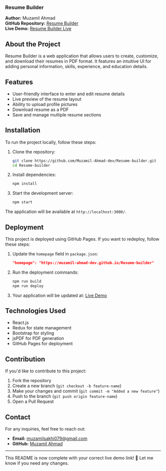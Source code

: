 

### Resume Builder  

**Author:** Muzamil Ahmad  
**GitHub Repository:** [Resume Builder](https://github.com/Muzamil-Ahmad-dev/Resume-builder)  
**Live Demo:** [Resume Builder Live](https://muzamil-ahmad-dev.github.io/Resume-builder/)  

## About the Project  

Resume Builder is a web application that allows users to create, customize, and download their resumes in PDF format. It features an intuitive UI for adding personal information, skills, experience, and education details.  

## Features  

- User-friendly interface to enter and edit resume details  
- Live preview of the resume layout  
- Ability to upload profile pictures  
- Download resume as a PDF  
- Save and manage multiple resume sections  

## Installation  

To run the project locally, follow these steps:  

1. Clone the repository:  
   ```bash
   git clone https://github.com/Muzamil-Ahmad-dev/Resume-builder.git
   cd Resume-builder
   ```
2. Install dependencies:  
   ```bash
   npm install
   ```
3. Start the development server:  
   ```bash
   npm start
   ```

The application will be available at `http://localhost:3000/`.  

## Deployment  

This project is deployed using GitHub Pages. If you want to redeploy, follow these steps:  

1. Update the `homepage` field in `package.json`:  
   ```json
   "homepage": "https://muzamil-ahmad-dev.github.io/Resume-builder"
   ```
2. Run the deployment commands:  
   ```bash
   npm run build
   npm run deploy
   ```
3. Your application will be updated at: [Live Demo](https://muzamil-ahmad-dev.github.io/Resume-builder/)  

## Technologies Used  

- React.js  
- Redux for state management  
- Bootstrap for styling  
- jsPDF for PDF generation  
- GitHub Pages for deployment  

## Contribution  

If you'd like to contribute to this project:  

1. Fork the repository  
2. Create a new branch (`git checkout -b feature-name`)  
3. Make your changes and commit (`git commit -m "Added a new feature"`)  
4. Push to the branch (`git push origin feature-name`)  
5. Open a Pull Request  

## Contact  

For any inquiries, feel free to reach out:  

- **Email:** [muzamilsakhi079@gmail.com](muzamilsakhi079@gmail.com)  
- **GitHub:** [Muzamil Ahmad](https://github.com/Muzamil-Ahmad-dev)  

---

This README is now complete with your correct live demo link! 🚀 Let me know if you need any changes.
